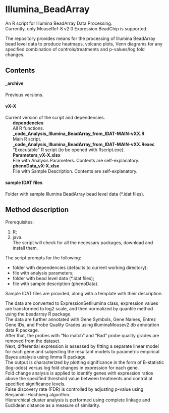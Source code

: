 # Illumina_BeadArray
An R script for Illumina BeadArray Data Processing.   
Currently, only MouseRef-8 v2.0 Expression BeadChip is supported.   

The repository provides means for the processing of Illumina BeadArray bead level data to produce heatmaps, volcano plots, Venn diagrams for any specified combination of controls/treatments and p-values/log fold changes.

## Contents


#### _archive
Previous versions.


#### vX-X
Current version of the script and dependencies.    
&nbsp;&nbsp;&nbsp;&nbsp;&nbsp;&nbsp;**dependencies**    
&nbsp;&nbsp;&nbsp;&nbsp;&nbsp;&nbsp;All R functions.    
&nbsp;&nbsp;&nbsp;&nbsp;&nbsp;&nbsp;**_code_Analysis_Illumina_BeadArray_from_IDAT-MAIN-vXX.R**       
&nbsp;&nbsp;&nbsp;&nbsp;&nbsp;&nbsp;Main R script.   
&nbsp;&nbsp;&nbsp;&nbsp;&nbsp;&nbsp;**_code_Analysis_Illumina_BeadArray_from_IDAT-MAIN-vXX.Rexec**    
&nbsp;&nbsp;&nbsp;&nbsp;&nbsp;&nbsp;"Executable" R script (to be opened with Rscript.exe).     
&nbsp;&nbsp;&nbsp;&nbsp;&nbsp;&nbsp;**Parameters_vX-X.xlsx**    
&nbsp;&nbsp;&nbsp;&nbsp;&nbsp;&nbsp;File with Analysis Parameters. Contents are self-explanatory.    
&nbsp;&nbsp;&nbsp;&nbsp;&nbsp;&nbsp;**phenoData_vX-X.xlsx**    
&nbsp;&nbsp;&nbsp;&nbsp;&nbsp;&nbsp;File with Sample Description. Contents are self-explanatory.   

#### sample IDAT files
Folder with sample Illumina BeadArray bead level data (*.idat files).
   


## Method description   
Prerequisites:   
1) R;    
2) java.  
The script will check for all the necessary packages, download and install them.  

The script prompts for the following:   
- folder with dependencies (defaults to current working directory);  
- file with analysis parameters;   
- folder with bead level data (*.idat files);   
- file with sample description (phenoData).    
  
Sample IDAT files are provided, along with a template with their description.
  
The data are converted to ExpressionSetIllumina class, expression values are transformed to log2 scale, and then normalized by quantile method using the beadarray R package.  
The data are further annotated with Gene Symbols, Gene Names, Entrez Gene IDs, and Probe Quality Grades using illuminaMousev2.db annotation data R package.  
After that, the probes with “No match” and “Bad” probe quality grades are removed from the dataset.  
Next, differential expression is assessed by fitting a separate linear model for each gene and subjecting the resultant models to parametric empirical Bayes analysis using limma R package.  
The output is characterized by plotting significance in the form of B-statistic (log-odds) versus log fold changes in expression for each gene.  
Fold change analysis is applied to identify genes with expression ratios above the specified threshold value between treatments and control at specified significance levels.  
False discovery rate (FDR) is controlled by adjusting p-value using Benjamini-Hochberg algorithm.  
Hierarchical cluster analysis is performed using complete linkage and Euclidean distance as a measure of similarity. 

